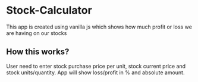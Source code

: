# Stock-Calculator

This app is created using vanilla js which shows how much profit or loss we are having on our stocks

## How this works?
User need to enter stock purchase price per unit, stock current price and stock units/quantity. App will show loss/profit in % and absolute amount.
